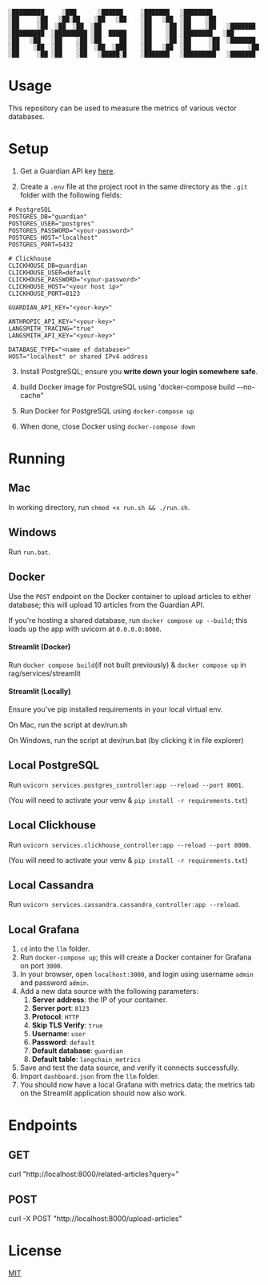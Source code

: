 ```
░█████████     ░███      ░██████     ░███████   ░████████              
░██     ░██   ░██░██    ░██   ░██    ░██   ░██  ░██    ░██             
░██     ░██  ░██  ░██  ░██           ░██    ░██ ░██    ░██   ░███████  
░█████████  ░█████████ ░██  █████    ░██    ░██ ░████████   ░██        
░██   ░██   ░██    ░██ ░██     ██    ░██    ░██ ░██     ░██  ░███████  
░██    ░██  ░██    ░██  ░██  ░███    ░██   ░██  ░██     ░██        ░██ 
░██     ░██ ░██    ░██   ░█████░█    ░███████   ░█████████   ░███████  
```

# Usage

This repository can be used to measure the metrics of various vector databases.

# Setup

1. Get a Guardian API key [here](https://bonobo.capi.gutools.co.uk/register/developer).

2. Create a `.env` file at the project root in the same directory as the `.git` folder with the following fields:

```
# PostgreSQL
POSTGRES_DB="guardian"
POSTGRES_USER="postgres"
POSTGRES_PASSWORD="<your-password>"
POSTGRES_HOST="localhost"
POSTGRES_PORT=5432

# Clickhouse 
CLICKHOUSE_DB=guardian
CLICKHOUSE_USER=default
CLICKHOUSE_PASSWORD="<your-password>"
CLICKHOUSE_HOST="<your host ip>"
CLICKHOUSE_PORT=8123

GUARDIAN_API_KEY="<your-key>"

ANTHROPIC_API_KEY="<your-key>"
LANGSMITH_TRACING="true"
LANGSMITH_API_KEY="<your-key>"

DATABASE_TYPE="<name of database>"
HOST="localhost" or shared IPv4 address 
```

3. Install PostgreSQL; ensure you **write down your login somewhere safe**.

4. build Docker image for PostgreSQL using 'docker-compose build --no-cache"

5. Run Docker for PostgreSQL using `docker-compose up`

6. When done, close Docker using `docker-compose down`

# Running

## Mac

In working directory, run 
```chmod +x run.sh && ./run.sh```.

## Windows

Run `run.bat`.

## Docker

Use the `POST` endpoint on the Docker container to upload articles to either database; this will upload 10 articles from the Guardian API.

If you're hosting a shared database, run `docker compose up --build`; this loads up the app with uvicorn at `0.0.0.0:8000`.

#### Streamlit (Docker)

Run `docker compose build`(if not built previously) & `docker compose up` in rag/services/streamlit

#### Streamlit (Locally)

Ensure you've pip installed requirements in your local virtual env. 

On Mac, run the script at dev/run.sh 

On Windows, run the script at dev/run.bat (by clicking it in file explorer)


## Local PostgreSQL

Run `uvicorn services.postgres_controller:app --reload --port 8001`.

(You will need to activate your venv & `pip install -r requirements.txt`)


## Local Clickhouse

Run `uvicorn services.clickhouse_controller:app --reload --port 8000`.

(You will need to activate your venv & `pip install -r requirements.txt`)

## Local Cassandra

Run `uvicorn services.cassandra.cassandra_controller:app --reload`.

## Local Grafana

1. `cd` into the `llm` folder.
2. Run `docker-compose up`; this will create a Docker container for Grafana on port `3000`.
3. In your browser, open `localhost:3000`, and login using username `admin` and password `admin`.
4. Add a new data source with the following parameters:
   1. **Server address**: the IP of your container.
   2. **Server port**: `8123`
   3. **Protocol**: `HTTP`
   4. **Skip TLS Verify**: `true`
   5. **Username**: `user`
   6. **Password**: `default`
   7. **Default database**: `guardian`
   8. **Default table**: `langchain_metrics`
5. Save and test the data source, and verify it connects successfully.
6. Import `dashboard.json` from the `llm` folder.
7. You should now have a local Grafana with metrics data; the metrics tab on the Streamlit application should now also work.

# Endpoints

## GET

curl "http://localhost:8000/related-articles?query=<query>"

## POST

curl -X POST "http://localhost:8000/upload-articles"

# License

[MIT](https://choosealicense.com/licenses/mit/)
